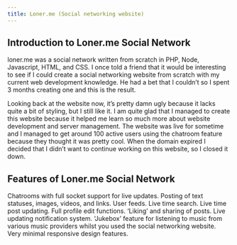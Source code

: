 ```yaml
---
title: Loner.me (Social networking website)
---
```


## Introduction to Loner.me Social Network
loner.me was a social network written from scratch in PHP, Node, Javascript, HTML, and CSS. I once told a friend that it would be interesting to see if I could create a social networking website from scratch with my current web development knowledge. He had a bet that I couldn’t so I spent 3 months creating one and this is the result.

Looking back at the website now, it’s pretty damn ugly because it lacks quite a bit of styling, but I still like it. I am quite glad that I managed to create this website because it helped me learn so much more about website development and server management. The website was live for sometime and I managed to get around 100 active users using the chatroom feature because they thought it was pretty cool. When the domain expired I decided that I didn’t want to continue working on this website, so I closed it down.

## Features of Loner.me Social Network
Chatrooms with full socket support for live updates.
Posting of text statuses, images, videos, and links.
User feeds.
Live time search.
Live time post updating.
Full profile edit functions.
‘Liking’ and sharing of posts.
Live updating notification system.
‘Jukebox’ feature for listening to music from various music providers whilst you used the social networking website.
Very minimal responsive design features.

